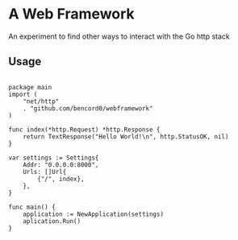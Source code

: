 # A Web Framework

An experiment to find other ways to interact with the Go http stack

## Usage

```

package main
import (
    "net/http"
    . "github.com/bencord0/webframework"
)

func index(*http.Request) *http.Response {
    return TextResponse("Hello World!\n", http.StatusOK, nil)
}

var settings := Settings{
    Addr: "0.0.0.0:8000",
    Urls: []Url{
        {"/", index},
    },
}

func main() {
    application := NewApplication(settings)
    aplication.Run()
}
```
